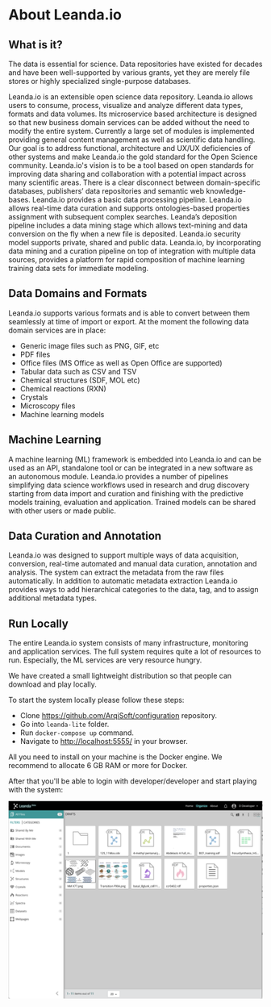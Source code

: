 # About Leanda.io

## What is it?

The data is essential for science. Data repositories have existed for decades and have been well-supported by various grants, yet they are merely file stores or highly specialized single-purpose databases.

Leanda.io is an extensible open science data repository. Leanda.io allows users to consume, process, visualize and analyze different data types, formats and data volumes. Its microservice based architecture is designed so that new business domain services can be added without the need to modify the entire system. Currently a large set of modules is implemented providing general content management as well as scientific data handling. Our goal is to address functional, architecture and UX/UX deficiencies of other systems and make Leanda.io the gold standard for the Open Science community. Leanda.io's vision is to be a tool based on open standards for improving data sharing and collaboration with a potential impact across many scientific areas.
There is a clear disconnect between domain-specific databases, publishers’ data repositories and semantic web knowledge-bases. Leanda.io provides a basic data processing pipeline. Leanda.io allows real-time data curation and supports ontologies-based properties assignment with subsequent complex searches. Leanda’s deposition pipeline includes a data mining stage which allows text-mining and data conversion on the fly when a new file is deposited. Leanda.io security model supports private, shared and public data. Leanda.io, by incorporating data mining and a curation pipeline on top of integration with multiple data sources, provides a platform for rapid composition of machine learning training data sets for immediate modeling.

## Data Domains and Formats

Leanda.io supports various formats and is able to convert between them seamlessly at time of import or export. At the moment the following data domain services are in place:

* Generic image files such as PNG, GIF, etc
* PDF files
* Office files (MS Office as well as Open Office are supported)
* Tabular data such as CSV and TSV
* Chemical structures (SDF, MOL etc)
* Chemical reactions (RXN)
* Crystals
* Microscopy files
* Machine learning models

## Machine Learning

A machine learning (ML) framework is embedded into Leanda.io and can be used as an API, standalone tool or can be integrated in a new software as an autonomous module. Leanda.io provides a number of pipelines simplifying data science workflows used in research and drug discovery starting from data import and curation and finishing with the predictive models training, evaluation and application. Trained models can be shared with other users or made public.

## Data Curation and Annotation

Leanda.io was designed to support multiple ways of data acquisition, conversion, real-time automated and manual data curation, annotation and analysis. The system can extract the metadata from the raw files automatically. In addition to automatic metadata extraction Leanda.io provides ways to add hierarchical categories to the data, tag, and to assign additional metadata types.

## Run Locally

The entire Leanda.io system consists of many infrastructure, monitoring and application services. The full system requires quite a lot of resources to run. Especially, the ML services are very resource hungry.

We have created a small lightweight distribution so that people can download and play locally.

To start the system locally please follow these steps:

* Clone <https://github.com/ArqiSoft/configuration> repository.
* Go into `leanda-lite` folder.
* Run `docker-compose up` command.
* Navigate to <http://localhost:5555/> in your browser.

All you need to install on your machine is the Docker engine. We recommend to allocate 6 GB RAM or more for Docker.

After that you'll be able to login with developer/developer and start playing with the system:

![Browse Files](https://github.com/arqisoft/leanda.io/blob/main/img/leanda-browse.png?raw=true)
